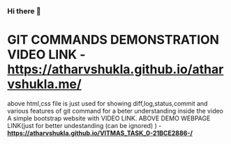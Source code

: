 ### Hi there 👋
# GIT COMMANDS DEMONSTRATION VIDEO LINK - **https://atharvshukla.github.io/atharvshukla.me/**
above html,css file is just used for showing diff,log,status,commit and various features of git command for a beter understanding inside the video A simple bootstrap website with VIDEO LINK.
ABOVE DEMO WEBPAGE LINK(just for better undestanding (can be ignored) ) - **https://atharvshukla.github.io/VITMAS_TASK_0-21BCE2886-/**
